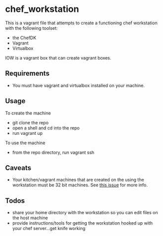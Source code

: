 # chef_workstation
This is a vagrant file that attempts to create a functioning chef workstation with the following toolset:
* the ChefDK
* Vagrant
* Virtualbox

IOW is a vagrant box that can create vagrant boxes.

## Requirements
* You must have vagrant and virtualbox installed on your machine.

## Usage
To create the machine
* git clone the repo
* open a shell and cd into the repo
* run vagrant up

To use the machine
* from the repo directory, run vagrant ssh

## Caveats
* Your kitchen/vagrant machines that are created on the using the workstation must be 32 bit machines.  See [this issue](https://github.com/Varying-Vagrant-Vagrants/VVV/issues/375) for more info.

## Todos
* share your home directory with the workstation so you can edit files on the host machine
* provide instructions/tools for getting the workstation hooked up with your chef server...get knife working
